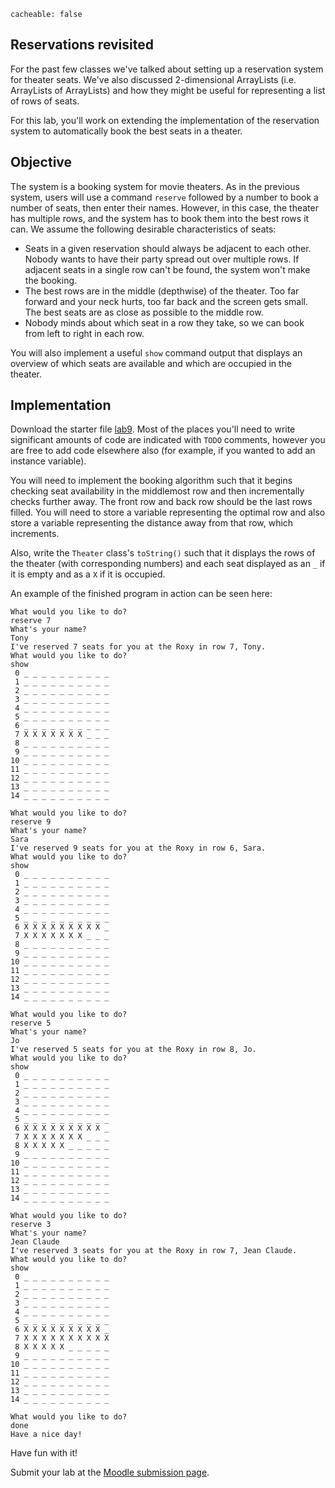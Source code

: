 ```
cacheable: false
```

## Reservations revisited

For the past few classes we've talked about setting up a reservation system for theater seats. We've also discussed 2-dimensional ArrayLists (i.e. ArrayLists of ArrayLists) and how they might be useful for representing a list of rows of seats.

For this lab, you'll work on extending the implementation of the reservation system to automatically book the best seats in a theater.

## Objective

The system is a booking system for movie theaters. As in the previous system, users will use a command `reserve` followed by a number to book a number of seats, then enter their names. However, in this case, the theater has multiple rows, and the system has to book them into the best rows it can. We assume the following desirable characteristics of seats:

* Seats in a given reservation should always be adjacent to each other. Nobody wants to have their party spread out over multiple rows. If adjacent seats in a single row can't be found, the system won't make the booking.
* The best rows are in the middle (depthwise) of the theater. Too far forward and your neck hurts, too far back and the screen gets small. The best seats are as close as possible to the middle row.
* Nobody minds about which seat in a row they take, so we can book from left to right in each row.

You will also implement a useful `show` command output that displays an overview of which seats are available and which are occupied in the theater.

## Implementation

Download the starter file [lab9](http://mathcs.pugetsound.edu/~tmullen/ics/TheaterRowsStarter.zip). Most of the places you'll need to write significant amounts of code are indicated with `TODO` comments, however you are free to add code elsewhere also (for example, if you wanted to add an instance variable).

You will need to implement the booking algorithm such that it begins checking seat availability in the middlemost row and then incrementally checks further away. The front row and back row should be the last rows filled. You will need to store a variable representing the optimal row and also store a variable representing the distance away from that row, which increments.

Also, write the `Theater` class's `toString()` such that it displays the rows of the theater (with corresponding numbers) and each seat displayed as an `_` if it is empty and as a `X` if it is occupied.

An example of the finished program in action can be seen here:

    What would you like to do?
    reserve 7
    What's your name?
    Tony
    I've reserved 7 seats for you at the Roxy in row 7, Tony.
    What would you like to do?
    show
     0 _ _ _ _ _ _ _ _ _ _
     1 _ _ _ _ _ _ _ _ _ _
     2 _ _ _ _ _ _ _ _ _ _
     3 _ _ _ _ _ _ _ _ _ _
     4 _ _ _ _ _ _ _ _ _ _
     5 _ _ _ _ _ _ _ _ _ _
     6 _ _ _ _ _ _ _ _ _ _
     7 X X X X X X X _ _ _
     8 _ _ _ _ _ _ _ _ _ _
     9 _ _ _ _ _ _ _ _ _ _
    10 _ _ _ _ _ _ _ _ _ _
    11 _ _ _ _ _ _ _ _ _ _
    12 _ _ _ _ _ _ _ _ _ _
    13 _ _ _ _ _ _ _ _ _ _
    14 _ _ _ _ _ _ _ _ _ _

    What would you like to do?
    reserve 9
    What's your name?
    Sara
    I've reserved 9 seats for you at the Roxy in row 6, Sara.
    What would you like to do?
    show
     0 _ _ _ _ _ _ _ _ _ _
     1 _ _ _ _ _ _ _ _ _ _
     2 _ _ _ _ _ _ _ _ _ _
     3 _ _ _ _ _ _ _ _ _ _
     4 _ _ _ _ _ _ _ _ _ _
     5 _ _ _ _ _ _ _ _ _ _
     6 X X X X X X X X X _
     7 X X X X X X X _ _ _
     8 _ _ _ _ _ _ _ _ _ _
     9 _ _ _ _ _ _ _ _ _ _
    10 _ _ _ _ _ _ _ _ _ _
    11 _ _ _ _ _ _ _ _ _ _
    12 _ _ _ _ _ _ _ _ _ _
    13 _ _ _ _ _ _ _ _ _ _
    14 _ _ _ _ _ _ _ _ _ _

    What would you like to do?
    reserve 5
    What's your name?
    Jo
    I've reserved 5 seats for you at the Roxy in row 8, Jo.
    What would you like to do?
    show
     0 _ _ _ _ _ _ _ _ _ _
     1 _ _ _ _ _ _ _ _ _ _
     2 _ _ _ _ _ _ _ _ _ _
     3 _ _ _ _ _ _ _ _ _ _
     4 _ _ _ _ _ _ _ _ _ _
     5 _ _ _ _ _ _ _ _ _ _
     6 X X X X X X X X X _
     7 X X X X X X X _ _ _
     8 X X X X X _ _ _ _ _
     9 _ _ _ _ _ _ _ _ _ _
    10 _ _ _ _ _ _ _ _ _ _
    11 _ _ _ _ _ _ _ _ _ _
    12 _ _ _ _ _ _ _ _ _ _
    13 _ _ _ _ _ _ _ _ _ _
    14 _ _ _ _ _ _ _ _ _ _

    What would you like to do?
    reserve 3
    What's your name?
    Jean Claude
    I've reserved 3 seats for you at the Roxy in row 7, Jean Claude.
    What would you like to do?
    show
     0 _ _ _ _ _ _ _ _ _ _
     1 _ _ _ _ _ _ _ _ _ _
     2 _ _ _ _ _ _ _ _ _ _
     3 _ _ _ _ _ _ _ _ _ _
     4 _ _ _ _ _ _ _ _ _ _
     5 _ _ _ _ _ _ _ _ _ _
     6 X X X X X X X X X _
     7 X X X X X X X X X X
     8 X X X X X _ _ _ _ _
     9 _ _ _ _ _ _ _ _ _ _
    10 _ _ _ _ _ _ _ _ _ _
    11 _ _ _ _ _ _ _ _ _ _
    12 _ _ _ _ _ _ _ _ _ _
    13 _ _ _ _ _ _ _ _ _ _
    14 _ _ _ _ _ _ _ _ _ _

    What would you like to do?
    done
    Have a nice day!

Have fun with it! 

Submit your lab at the [Moodle submission page](https://moodle.pugetsound.edu/moodle/mod/assign/view.php?id=328646).
